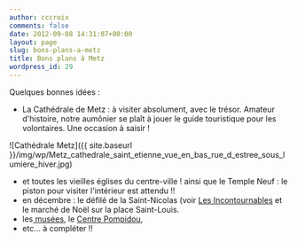 ```yaml
---
author: cccroix
comments: false
date: 2012-09-08 14:31:07+00:00
layout: page
slug: bons-plans-a-metz
title: Bons plans à Metz
wordpress_id: 29
---
```


Quelques bonnes idées :
	
* La Cathédrale de Metz : à visiter absolument, avec le trésor. Amateur d'histoire, notre aumônier se plaît à jouer le guide touristique pour les volontaires. Une occasion à saisir !  

![Cathédrale Metz]({{ site.baseurl }}/img/wp/Metz_cathedrale_saint_etienne_vue_en_bas_rue_d_estree_sous_lumiere_hiver.jpg)

* et toutes les vieilles églises du centre-ville ! ainsi que le Temple Neuf : le piston pour visiter l'intérieur est attendu !!
* en décembre : le défilé de la Saint-Nicolas (voir [Les Incontournables](/wp/idees-lorraine-alsace/les-incontournables/) et le marché de Noël sur la place Saint-Louis.
* les[ musées](http://musee.metzmetropole.fr/), le [Centre Pompidou](http://www.centrepompidou-metz.fr/),
* etc... à compléter !!
